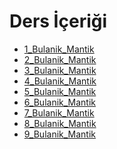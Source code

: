 # Ders İçeriği

<!--Index-->

- [1_Bulanik_Mantik](./Ders%20%C4%B0%C3%A7eri%C4%9Fi/1_Bulanik_Mantik.pdf)
- [2_Bulanik_Mantik](./Ders%20%C4%B0%C3%A7eri%C4%9Fi/2_Bulanik_Mantik.pdf)
- [3_Bulanik_Mantik](./Ders%20%C4%B0%C3%A7eri%C4%9Fi/3_Bulanik_Mantik.pdf)
- [4_Bulanik_Mantik](./Ders%20%C4%B0%C3%A7eri%C4%9Fi/4_Bulanik_Mantik.pdf)
- [5_Bulanik_Mantik](./Ders%20%C4%B0%C3%A7eri%C4%9Fi/5_Bulanik_Mantik.pdf)
- [6_Bulanik_Mantik](./Ders%20%C4%B0%C3%A7eri%C4%9Fi/6_Bulanik_Mantik.pdf)
- [7_Bulanik_Mantik](./Ders%20%C4%B0%C3%A7eri%C4%9Fi/7_Bulanik_Mantik.pdf)
- [8_Bulanik_Mantik](./Ders%20%C4%B0%C3%A7eri%C4%9Fi/8_Bulanik_Mantik.pdf)
- [9_Bulanik_Mantik](./Ders%20%C4%B0%C3%A7eri%C4%9Fi/9_Bulanik_Mantik.pdf)

<!--Index-->
